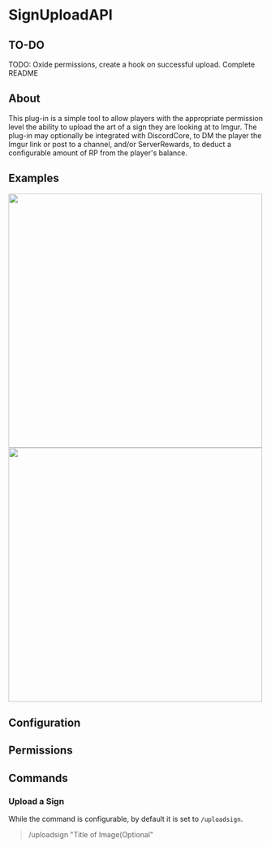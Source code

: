 # SignUploadAPI
 
## TO-DO
TODO: Oxide permissions, create a hook on successful upload. Complete README

## About 
This plug-in is a simple tool to allow players with the appropriate permission level the ability to upload the art of a sign they are looking at to Imgur. The plug-in may optionally be integrated with DiscordCore, to DM the player the Imgur link or post to a channel, and/or ServerRewards, to deduct a configurable amount of RP from the player's balance. 

## Examples
<img width=500 src=https://user-images.githubusercontent.com/77797048/125180937-df8c6f00-e1cd-11eb-88a9-fd506f6c8c51.png>
<img width=500 src=https://user-images.githubusercontent.com/77797048/125180922-ae13a380-e1cd-11eb-84c6-816a6c581bdc.png>

## Configuration

## Permissions

## Commands

### Upload a Sign
While the command is configurable, by default it is set to `/uploadsign`.
> /uploadsign "Title of Image(Optional"

